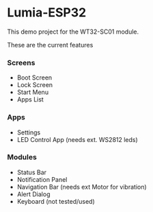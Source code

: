 # Lumia-ESP32
This demo project for the WT32-SC01 module.

These are the current features
### Screens
- Boot Screen
- Lock Screen
- Start Menu
- Apps List
### Apps
- Settings
- LED Control App (needs ext. WS2812 leds)
### Modules
- Status Bar
- Notification Panel
- Navigation Bar (needs ext Motor for vibration)
- Alert Dialog
- Keyboard (not tested/used)
